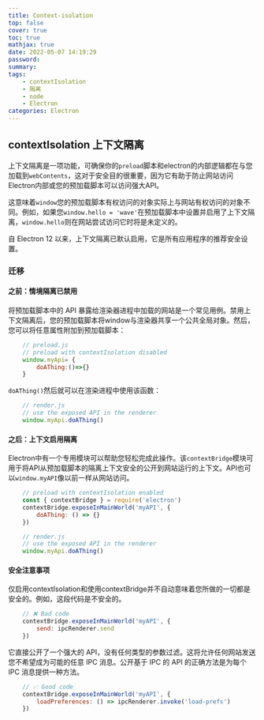 ```yaml
---
title: Context-isolation
top: false
cover: true
toc: true
mathjax: true
date: 2022-05-07 14:19:29
password:
summary:
tags:
	- contextIsolation
	- 隔离
	- node
	- Electron
categories: Electron
---
```


## contextIsolation 上下文隔离
上下文隔离是一项功能，可确保你的`preload`脚本和electron的内部逻辑都在与您加载到`webContents`，这对于安全目的很重要，因为它有助于防止网站访问Electron内部或您的预加载脚本可以访问强大API。

这意味着`window`您的预加载脚本有权访问的对象实际上与网站有权访问的对象不同。例如，如果您`window.hello = 'wave'`在预加载脚本中设置并启用了上下文隔离，`window.hello`则在网站尝试访问它时将是未定义的。

自 Electron 12 以来，上下文隔离已默认启用，它是所有应用程序的推荐安全设置。

### 迁移
#### 之前：情境隔离已禁用
将预加载脚本中的 API 暴露给渲染器进程中加载的网站是一个常见用例。禁用上下文隔离后，您的预加载脚本将window与渲染器共享一个公共全局对象。然后，您可以将任意属性附加到预加载脚本：
```javascript
	// preload.js
	// preload with contextIsolation disabled
	window.myApi= {
		doAThing:()=>{}
	}
```
`doAThing()`然后就可以在渲染进程中使用该函数：

```javascript
	// render.js
	// use the exposed API in the renderer
	window.myApi.doAThing()
```

#### 之后：上下文启用隔离
Electron中有一个专用模块可以帮助您轻松完成此操作。该`contextBridge`模块可用于将API从预加载脚本的隔离上下文安全的公开到网站运行的上下文。API也可以`window.myAPI`像以前一样从网站访问。
```javascript
	// preload with contextIsolation enabled
	const { contextBridge } = require('electron')
    contextBridge.exposeInMainWorld('myAPI', {
    	doAThing: () => {}
    })
```
```javascript
	// render.js
	// use the exposed API in the renderer
	window.myApi.doAThing()
```
#### 安全注意事项
仅启用contextIsolation和使用contextBridge并不自动意味着您所做的一切都是安全的。例如，这段代码是不安全的。
```javascript
	// ❌ Bad code
    contextBridge.exposeInMainWorld('myAPI', {
    	send: ipcRenderer.send
    })

```
它直接公开了一个强大的 API，没有任何类型的参数过滤。这将允许任何网站发送您不希望成为可能的任意 IPC 消息。公开基于 IPC 的 API 的正确方法是为每个 IPC 消息提供一种方法。
```javascript
    // ✅ Good code
    contextBridge.exposeInMainWorld('myAPI', {
    	loadPreferences: () => ipcRenderer.invoke('load-prefs')
    })
```

